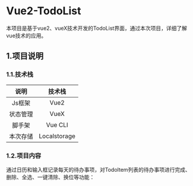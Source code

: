 # Vue2-TodoList
本项目是基于vue2、vueX技术开发的TodoList界面，通过本次项目，详细了解vue技术的应用。
## 1.项目说明
### 1.1.技术栈
|   说明  |    技术栈     |
|:--------:|:----------:|
| Js框架 |    Vue2   |
| 状态管理 |    VueX   |
| 脚手架   |    Vue CLI    |
| 本次存储 | Localstorage |
### 1.2.项目内容
通过日历和输入框记录每天的待办事项，对TodoItem列表的待办事项进行完成、删除、全选、一键清除、换位等功能：
